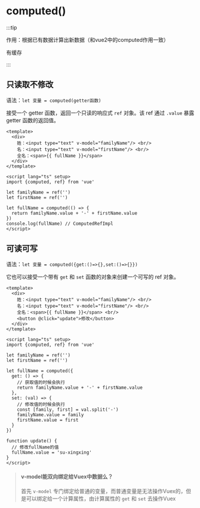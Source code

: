 # computed()

:::tip

作用：根据已有数据计算出新数据（和vue2中的computed作用一致）

有缓存

:::

## 只读取不修改

语法：`let 变量 = computed(getter函数)`

接受一个 getter 函数，返回一个只读的响应式 `ref` 对象。该 ref 通过 `.value` 暴露 getter 函数的返回值。

```vue
<template>
  <div>
    姓：<input type="text" v-model="familyName"/> <br/>
    名：<input type="text" v-model="firstName"/> <br/>
    全名：<span>{{ fullName }}</span>
  </div>
</template>

<script lang="ts" setup>
import {computed, ref} from 'vue'

let familyName = ref('')
let firstName = ref('')

let fullName = computed(() => {
  return familyName.value + '-' + firstName.value
})
console.log(fullName) // ComputedRefImpl
</script>
```

## 可读可写

语法：`let 变量 = computed({get:()=>{},set:()=>{}})`

它也可以接受一个带有 `get` 和 `set` 函数的对象来创建一个可写的 ref 对象。

```vue
<template>
  <div>
    姓：<input type="text" v-model="familyName"/> <br/>
    名：<input type="text" v-model="firstName"/> <br/>
    全名：<span>{{ fullName }}</span> <br/>
    <button @click="update">修改</button>
  </div>
</template>

<script lang="ts" setup>
import {computed, ref} from 'vue'

let familyName = ref('')
let firstName = ref('')

let fullName = computed({
  get: () => {
    // 获取值的时候会执行
    return familyName.value + '-' + firstName.value
  },
  set: (val) => {
    // 修改值的时候会执行
    const [family, first] = val.split('-')
    familyName.value = family
    firstName.value = first
  }
})

function update() {
  // 修改fullName的值
  fullName.value = 'su-xingxing'
}
</script>
```



> #### v-model能双向绑定给Vuex中数据么？
>
> 首先 `v-model` 专门绑定给普通的变量，而普通变量是无法操作Vuex的，但是可以绑定给一个计算属性，由计算属性的 `get` 和 `set` 去操作Vuex

